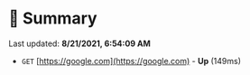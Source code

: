 # 📖 Summary
Last updated: **8/21/2021, 6:54:09 AM**

- `GET` [https://google.com](https://google.com) - **Up** (149ms)
